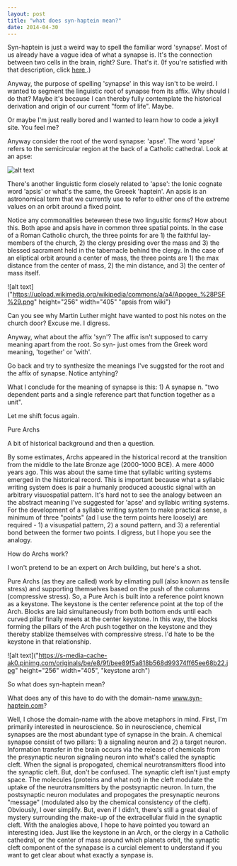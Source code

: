 ```yaml
---
layout: post
title: "what does syn-haptein mean?"
date: 2014-04-30
---
```


Syn-haptein is just a weird way to spell the familiar word 'synapse'. Most of us already have a vague idea of what a synapse is. It's the connection between two cells in the brain, right? Sure. That's it. (If you're satisfied with that description, click <a href="http://courses.media.mit.edu/2004spring/mas966/Peirce%201878%20Make%20Ideas%20Clear.pdf"> here </a>.) 
				
Anyway, the purpose of spelling 'synapse' in this way isn't to be weird. I wanted to segment the linguistic root of synapse from its affix. Why should I do that? Maybe it's because I can thereby fully contemplate the historical derivation and origin of our current "form of life". Maybe. 

Or maybe I'm just really bored and I wanted to learn how to code a jekyll site. You feel me? 


Anyway consider the root of the word synapse: 'apse'. The word 'apse' refers to the semicircular region at the back of a Catholic cathedral. Look at an apse:

![alt text]("https://waxpodcast.files.wordpress.com/2013/04/cathedr_floorplan_new.jpg" "cathderal floor plan")

There's another linguistic form closely related to 'apse': the Ionic cognate word 'apsis' or what's the same, the Greeek 'haptein'. An apsis is an astronomical term that we currently use to refer to either one of the extreme values on an orbit around a fixed point.

Notice any commonalities beteween these two lingusitic forms? How about this. Both apse and apsis have in common three spatial points. In the case of a Roman Catholic church, the three points for are 1) the faithful lay-members of the church, 2) the clergy presiding over the mass and 3) the blessed sacrament held in the tabernacle behind the clergy.  In the case of an eliptical orbit around a center of mass, the three points are 1) the max distance from the center of mass, 2) the min distance, and  3) the center of mass itself. 

![alt text]("https://upload.wikimedia.org/wikipedia/commons/a/a4/Apogee_%28PSF%29.png" height="256" width="405" "apsis from wiki")

Can you see why Martin Luther might have wanted to post his notes on the church door? Excuse me. I digress. 

Anyway, what about the affix 'syn'? The affix isn't supposed to carry meaning apart from the root. So syn- just omes from the Greek word meaning, 'together' or 'with'. 

Go back and try to synthesize the meanings I've suggsted for the root and the affix of synapse. Notice antyhing? 

What I conclude for the meaning of synapse is this: 1) A synapse n. "two dependent parts and a single reference part that function together as a unit". 

Let me shift focus again. 

Pure Archs  

A bit of historical background and then a question. 

By some estimates, Archs appeared in the historical record at the transition from the middle to the late Bronze age (2000-1000 BCE). A mere 4000 years ago. This was about the same time that syllabic writing systems emerged in the historical record. This is important because what a syllabic writing system does is pair a humanly produced acoustic signal with an arbitrary visuospatial pattern. It's hard not to see the analogy between an the abstract meaning I've suggested for 'apse' and syllabic writing systems. For the development of a syllabic writing system to make practical sense, a minimum of three "points" (ad I use the term points here loosely) are required - 1) a visuspatial pattern, 2) a sound pattern, and 3) a referential bond between the former two points. I digress, but I hope you see the analogy. 

How do Archs work?

I won't pretend to be an expert on Arch building, but here's a shot.

Pure Archs (as they are called) work by elimating pull (also known as tensile stress) and supporting themselves based on the push of the columns (compressive stress). So, a Pure Arch is built into a reference point known as a keystone. The keystone is the center reference point at the top of the Arch. Blocks are laid simultaneously from both bottom ends until each curved pillar  finally meets at the center keystone. In this way, the blocks forming the pillars of the Arch push together on the keystone and they thereby stablize themselves with compressive stress. I'd hate to be the keystone in that relationship. 
				
				
![alt text]("https://s-media-cache-ak0.pinimg.com/originals/be/e8/9f/bee89f5a818b568d99374ff65ee68b22.jpg" height="256" width="405", "keystone arch")

So what does syn-haptein mean?  

What does any of this have to do with the domain-name www.syn-haptein.com?  

Well, I chose the domain-name with the above metaphors in mind. First, I'm primarily interested in neuroscience. So in neuroscience, chemical synapses are the most abundant type of synapse in the brain. A chemical synapse consist of two pillars: 1) a signaling neuron and 2) a target neuron. Information transfer in the brain occurs via the release of chemicals from the presynaptic neuron signaling neuron into what's called the synaptic cleft. When the signal is propogated, chemical neurotransmitters flood into the synaptic cleft. But, don't be confused. The synaptic cleft isn't just empty space. The molecules (proteins and what not) in the cleft modulate the uptake of the neurotransmitters by the postsynaptic neuron. In turn, the postsynaptic neuron modulates and propogates the presynaptic neurons "message" (modulated also by the chemical consistency of the cleft). Obviously, I over simplify. But, even if I didn't, there's still a great deal of mystery surrounding the make-up of the extracellular fluid in the synaptic cleft. With the analogies above, I hope to have pointed you toward an interesting idea. Just like the keystone in an Arch, or the clergy in a Catholic cathedral, or the center of mass around which planets orbit, the synaptic cleft component of the synapase is a curcial element to understand if you want to get clear about what exactly a synpase is. 
				